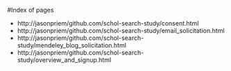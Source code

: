 #Index of pages

* http://jasonpriem/github.com/schol-search-study/consent.html
* http://jasonpriem/github.com/schol-search-study/email_solicitation.html
* http://jasonpriem/github.com/schol-search-study/mendeley_blog_solicitation.html
* http://jasonpriem/github.com/schol-search-study/overview_and_signup.html

